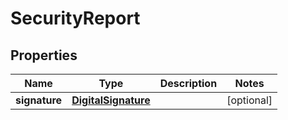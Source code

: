 
# SecurityReport

## Properties
Name | Type | Description | Notes
------------ | ------------- | ------------- | -------------
**signature** | [**DigitalSignature**](DigitalSignature.md) |  |  [optional]



